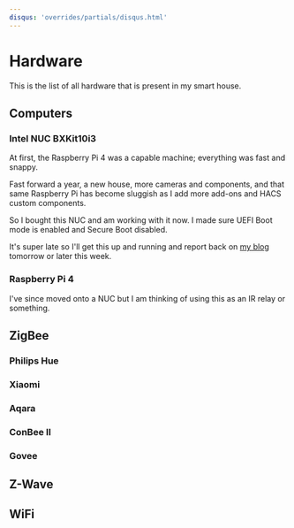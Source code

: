 ```yaml
---
disqus: 'overrides/partials/disqus.html'
---
```


# Hardware

This is the list of all hardware that is present in my smart house.

## Computers

### Intel NUC BXKit10i3

At first, the Raspberry Pi 4 was a capable machine; everything was fast and snappy.

Fast forward a year, a new house, more cameras and components, and that same Raspberry Pi has become sluggish as I add more add-ons and HACS custom components.

So I bought this NUC and am working with it now. I made sure UEFI Boot mode is enabled and Secure Boot disabled.

It's super late so I'll get this up and running and report back on [my blog](https://suburbansmarts.org) tomorrow or later this week.

### Raspberry Pi 4

I've since moved onto a NUC but I am thinking of using this as an IR relay or something.

## ZigBee

### Philips Hue


### Xiaomi



### Aqara



### ConBee II



### Govee



## Z-Wave





## WiFi







